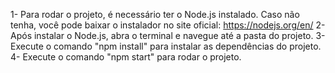 1- Para rodar o projeto, é necessário ter o Node.js instalado. Caso não tenha, você pode baixar o instalador no site oficial: https://nodejs.org/en/
2- Após instalar o Node.js, abra o terminal e navegue até a pasta do projeto.
3- Execute o comando "npm install" para instalar as dependências do projeto.
4- Execute o comando "npm start" para rodar o projeto.
